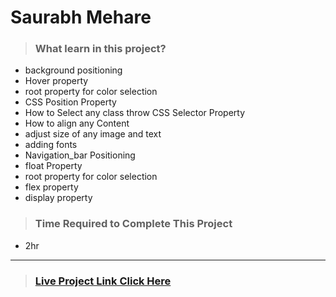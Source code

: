 #  **Saurabh Mehare**

>### What learn in this project?
- background positioning
- Hover property 
- root property for color selection
- CSS Position Property
- How to Select any class throw CSS   Selector Property
- How to align any Content 
- adjust size of any image and text
- adding fonts 
- Navigation_bar Positioning
- float Property 
- root property for color selection
- flex property
- display property 

>### Time Required to Complete This Project
- 2hr 

---
>### [Live Project Link Click Here ](https://project5-together.netlify.app)
